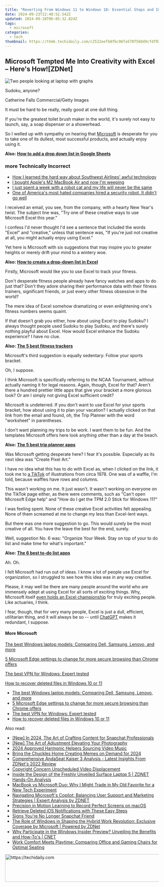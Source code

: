 ```yaml
---
title: "Reverting From Windows 11 to Windows 10: Essential Steps and Important Considerations - Insights for Seamless Transition"
date: 2024-09-23T22:48:52.542Z
updated: 2024-09-28T06:05:32.824Z
tags:
  - microsoft
categories:
  - tech
thumbnail: https://thmb.techidaily.com/c2522eefb8fbc96fa570f56849cfdf92d72e221bd3a27b7e0b7d3fec1332bd02.png
---
```


## Microsoft Tempted Me Into Creativity with Excel – Here's How![ZDNet]

![Two people looking at laptop with graphs](https://www.zdnet.com/a/img/resize/eafd1a387bb7e6b0265f3284c302e0f46ce07339/2023/02/03/af3b58e0-11c8-4c69-a84b-e91c7dc510eb/gettyimages-1441723112.jpg?auto=webp&width=1280)

Sudoku, anyone?

Catherine Falls Commercial/Getty Images

It must be hard to be really, really good at one dull thing.

If you're the greatest toilet brush maker in the world, it's surely not easy to launch, say, a soap dispenser or a showerhead.

So I welled up with sympathy on hearing that [Microsoft](https://www.zdnet.com/home-and-office/work-life/microsoft-teams-premium-is-getting-a-gpt-boost-via-openai/) is desperate for you to take one of its dullest, most successful products, and actually enjoy using it.

**Also:** [**How to add a drop down list in Google Sheets**](https://www.zdnet.com/home-and-office/work-life/how-to-add-a-drop-down-list-in-google-sheets/)

### more Technically Incorrect

* [How I learned the hard way about Southwest Airlines' awful technology](https://www.zdnet.com/article/how-i-learned-the-hard-way-about-southwest-airlines-awful-technology/)
* [I bought Apple's M2 MacBook Air and now I'm weeping](https://www.zdnet.com/article/i-bought-apples-m2-macbook-air-and-now-im-weeping/)
* [I just spent a week with a robot cat and my life will never be the same](https://www.zdnet.com/article/i-just-spent-a-week-with-a-robot-cat-and-my-life-will-never-be-the-same/)
* [One of America's most hated companies hired a security robot. It didn't go well](https://www.zdnet.com/article/one-of-americas-most-hated-companies-hired-a-security-robot-it-didnt-go-well/)

I received an email, you see, from the company, with a hearty New Year's twist. The subject line was, "Try one of these creative ways to use Microsoft Excel this year." 

I confess I'd never thought I'd see a sentence that included the words "Excel" and "creative," unless that sentence was, "If you're just not creative at all, you might actually enjoy using Excel." 

Yet here is Microsoft with six suggestions that may inspire you to greater heights or merely drift your mind to a wintery woe.

**Also:** [**How to create a drop-down list in Excel**](https://www.zdnet.com/home-and-office/work-life/how-to-create-a-drop-down-list-in-excel/)

Firstly, Microsoft would like you to use Excel to track your fitness. 

Don't desperate fitness people already have fancy watches and apps to do just that? Don't they adore sharing their performance data with their fitness trainers, significant friends, or just every other fitness obsessive in the world? 

The mere idea of Excel somehow dramatizing or even enlightening one's fitness numbers seems quaint.

If that doesn't grab you either, how about using Excel to play Sudoku? I always thought people used Sudoku to play Sudoku, and there's surely nothing playful about Excel. How would Excel enhance the Sudoku experience? I have no clue.

**Also:** [**The 5 best fitness trackers**](https://www.zdnet.com/article/best-fitness-tracker/) 

Microsoft's third suggestion is equally sedentary: Follow your sports bracket.

Oh, I suppose. 

I think Microsoft is specifically referring to the NCAA Tournament, without actually naming it for legal reasons. Again, though, Excel for that? Aren't there a hundred prettier little apps that give your bracket a more glorious look? Or am I simply not giving Excel sufficient credit?

Microsoft is undeterred. If you don't want to use Excel for your sports bracket, how about using it to plan your vacation? I actually clicked on that link from the email and found, oh, the Trip Planner with the word "worksheet" in parentheses. 

I don't want planning my trips to be work. I want them to be fun. And the templates Microsoft offers here look anything other than a day at the beach.

**Also:** [**The 5 best trip planner apps**](https://www.zdnet.com/article/best-trip-planner-app/)

Was Microsoft getting desperate here? I fear it's possible. Especially as its next idea was "Create Pixel Art." 

I have no idea what this has to do with Excel as, when I clicked on the link, it took me to [a TikTok](https://www.tiktok.com/@microsoft365/video/7017812421733633285?ocid=cmm50bixyyq) of illustrations from circa 1978\. One was of a waffle, I'm told, because waffles have rows and columns. 

This wasn't working on me. It just wasn't. It wasn't working on everyone on the TikTok page either, as there were comments, such as "Can't open Microsoft Edge help" and "How do I get the TPM 2.0 Stick for Windows 11?"

I was feeling spent. None of these creative Excel activities felt appealing. None of them screamed at me to change my less than Excel-lent ways.

But there was one more suggestion to go. This would surely be the most creative of all. You have the leave the best for the end, surely.

Well, suggestion No. 6 was: "Organize Your Week. Stay on top of your to do list and make time for what's important."

**Also:** [**The 6 best to-do list apps**](https://www.zdnet.com/home-and-office/work-life/best-to-do-list-app/)

Ah. Oh.

I felt Microsoft had run out of ideas. I know a lot of people use Excel for organization, so I struggled to see how this idea was in any way creative.

Please, it may well be there are many people around the world who are immensely adept at using Excel for all sorts of exciting things. Why, Microsoft itself [even holds an Excel championship](https://www.zdnet.com/article/i-just-watched-microsoft-try-to-make-excel-exciting-recovery-wont-be-easy/) for truly exciting people. Like actuaries, I think.

I fear, though, that for very many people, Excel is just a dull, efficient, utilitarian thing, and it will always be so -- until [ChatGPT](https://www.zdnet.com/article/chatgpts-next-big-challenge-helping-microsoft-to-challenge-google-search/) makes it redundant, I suppose.

#### More Microsoft

[The best Windows laptop models: Comparing Dell, Samsung, Lenovo, and more](https://www.zdnet.com/article/best-windows-laptop/ "The best Windows laptop models: Comparing Dell, Samsung, Lenovo, and more")

[5 Microsoft Edge settings to change for more secure browsing than Chrome offers](https://www.zdnet.com/article/5-microsoft-edge-settings-to-change-for-more-secure-browsing-than-chrome-offers/ "5 Microsoft Edge settings to change for more secure browsing than Chrome offers")

[The best VPN for Windows: Expert tested](https://www.zdnet.com/article/best-vpn-for-windows-pc/ "The best VPN for Windows: Expert tested")

[How to recover deleted files in Windows 10 or 11](https://www.zdnet.com/article/how-to-recover-deleted-files-in-windows-10-or-11/ "How to recover deleted files in Windows 10 or 11")

* [The best Windows laptop models: Comparing Dell, Samsung, Lenovo, and more](https://www.zdnet.com/article/best-windows-laptop/ "The best Windows laptop models: Comparing Dell, Samsung, Lenovo, and more")
* [5 Microsoft Edge settings to change for more secure browsing than Chrome offers](https://www.zdnet.com/article/5-microsoft-edge-settings-to-change-for-more-secure-browsing-than-chrome-offers/ "5 Microsoft Edge settings to change for more secure browsing than Chrome offers")
* [The best VPN for Windows: Expert tested](https://www.zdnet.com/article/best-vpn-for-windows-pc/ "The best VPN for Windows: Expert tested")
* [How to recover deleted files in Windows 10 or 11](https://www.zdnet.com/article/how-to-recover-deleted-files-in-windows-10-or-11/ "How to recover deleted files in Windows 10 or 11")

<ins class="adsbygoogle"
     style="display:block"
     data-ad-format="autorelaxed"
     data-ad-client="ca-pub-7571918770474297"
     data-ad-slot="1223367746"></ins>

<ins class="adsbygoogle"
     style="display:block"
     data-ad-client="ca-pub-7571918770474297"
     data-ad-slot="8358498916"
     data-ad-format="auto"
     data-full-width-responsive="true"></ins>

<span class="atpl-alsoreadstyle">Also read:</span>
<div><ul>
<li><a href="https://snapchat-videos.techidaily.com/new-in-2024-the-art-of-crafting-content-for-snapchat-professionals/"><u>[New] In 2024, The Art of Crafting Content for Snapchat Professionals</u></a></li>
<li><a href="https://fox-hovers.techidaily.com/new-the-art-of-adjustment-elevating-your-photography/"><u>[New] The Art of Adjustment Elevating Your Photography</u></a></li>
<li><a href="https://some-knowledge.techidaily.com/2024-approved-harmonic-helpers-sourcing-video-music/"><u>2024 Approved Harmonic Helpers Sourcing Video Music</u></a></li>
<li><a href="https://fox-glue.techidaily.com/bring-the-chuckles-home-creating-memes-on-demand-for-2024/"><u>Bring the Chuckles Home Creating Memes on Demand for 2024</u></a></li>
<li><a href="https://win-superb.techidaily.com/comprehensive-andaseat-kaiser-3-analysis-latest-insights-from-zdnets-2022-review/"><u>Comprehensive AndaSeat Kaiser 3 Analysis - Latest Insights From ZDNet's 2022 Review</u></a></li>
<li><a href="https://facebook-video-content.techidaily.com/copyright-concern-unscheduled-video-displacement/"><u>Copyright Concern Unscheduled Video Displacement</u></a></li>
<li><a href="https://win-superb.techidaily.com/inside-the-design-of-the-freshly-unveiled-surface-laptop-5-zdnet-hands-on-analysis/"><u>Inside the Design of the Freshly Unveiled Surface Laptop 5 | ZDNET Hands-On Analysis</u></a></li>
<li><a href="https://win-superb.techidaily.com/macbook-vs-microsoft-duo-why-i-might-trade-in-my-old-favorite-for-a-new-tech-experiment/"><u>MacBook vs Microsoft Duo: Why I Might Trade in My Old Favorite for a New Tech Experiment</u></a></li>
<li><a href="https://win-superb.techidaily.com/navigating-microsofts-copilot-balancing-user-support-and-marketing-strategies-expert-analysis-by-zdnet/"><u>Navigating Microsoft's Copilot: Balancing User Support and Marketing Strategies | Expert Analysis by ZDNET</u></a></li>
<li><a href="https://desktop-recording.techidaily.com/precision-in-motion-learning-to-record-perfect-screens-on-macos/"><u>Precision in Motion Learning to Record Perfect Screens on macOS</u></a></li>
<li><a href="https://technical-tips.techidaily.com/retrieve-deleted-ios-notifications-with-these-easy-steps/"><u>Retrieve Deleted iOS Notifications with These Easy Steps</u></a></li>
<li><a href="https://tiktok-videos.techidaily.com/signs-youre-no-longer-snapchat-friend/"><u>Signs You're No Longer Snapchat Friend</u></a></li>
<li><a href="https://win-superb.techidaily.com/the-role-of-windows-in-shaping-the-hybrid-work-revolution-exclusive-coverage-by-microsoft-powered-by-zdnet/"><u>The Role of Windows in Shaping the Hybrid Work Revolution: Exclusive Coverage by Microsoft | Powered by ZDNet</u></a></li>
<li><a href="https://win-superb.techidaily.com/why-participate-in-the-windows-insider-preview-unveiling-the-benefits-and-how-tos-cnet/"><u>Why Participate in the Windows Insider Preview? Unveiling the Benefits and How-To's | CNET</u></a></li>
<li><a href="https://win-superb.techidaily.com/work-comfort-meets-playtime-comparing-office-and-gaming-chairs-for-optimal-seating/"><u>Work Comfort Meets Playtime: Comparing Office and Gaming Chairs for Optimal Seating</u></a></li>
</ul></div>

<!-- affiliate ads begin -->
<a href="https://appsumo.8odi.net/c/5597632/2123749/7443" target="_top" id="2123749">
  <img src="//a.impactradius-go.com/display-ad/7443-2123749" border="0" alt="https://techidaily.com" width="728" height="90"/>
</a>
<img height="0" width="0" src="https://appsumo.8odi.net/i/5597632/2123749/7443" style="position:absolute;visibility:hidden;" border="0" />
<!-- affiliate ads end -->

